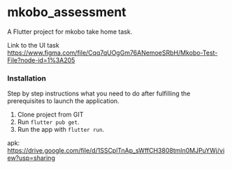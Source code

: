 # mkobo_assessment

A Flutter project for mkobo take home task.

Link to the UI task 
https://www.figma.com/file/Cqq7qUOgGm76ANemoeSRbH/Mkobo-Test-File?node-id=1%3A205


### Installation
Step by step instructions what you need to do after fulfilling the prerequisites to launch the application.

1. Clone project from GIT
2. Run `flutter pub get`.
3. Run the app with `flutter run`.


apk: https://drive.google.com/file/d/1SSCplTnAp_sWffCH3808tmln0MJPuYWj/view?usp=sharing